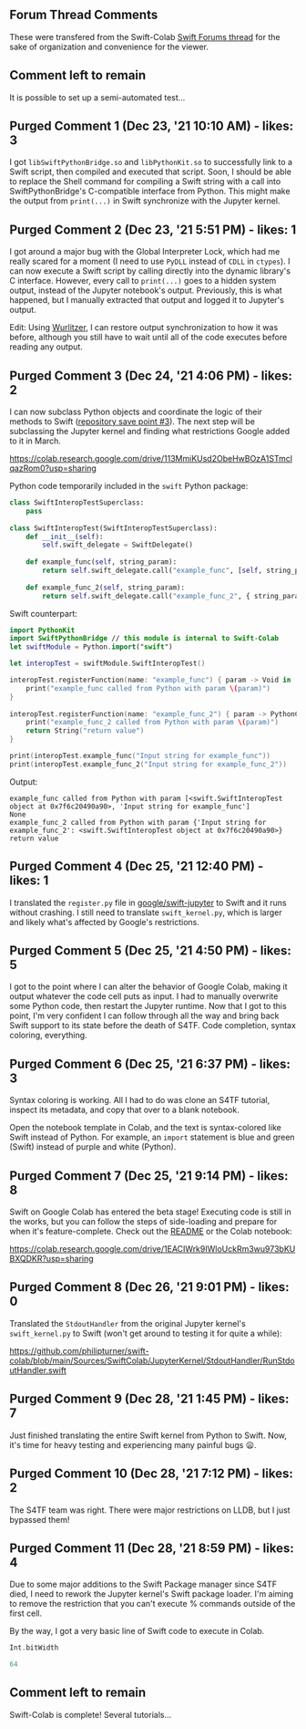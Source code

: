 ## Forum Thread Comments

These were transfered from the Swift-Colab [Swift Forums thread](https://forums.swift.org/t/swift-for-tensorflow-resurrection-swift-running-on-colab-again/54158) for the sake of organization and convenience for the viewer.

## Comment left to remain

It is possible to set up a semi-automated test...

## Purged Comment 1 (Dec 23, '21 10:10 AM) - likes: 3

I got `libSwiftPythonBridge.so` and `libPythonKit.so` to successfully link to a Swift script, then compiled and executed that script. Soon, I should be able to replace the Shell command for compiling a Swift string with a call into SwiftPythonBridge's C-compatible interface from Python. This might make the output from `print(...)` in Swift synchronize with the Jupyter kernel.

## Purged Comment 2 (Dec 23, '21 5:51 PM) - likes: 1

I got around a major bug with the Global Interpreter Lock, which had me really scared for a moment (I need to use `PyDLL` instead of `CDLL` in `ctypes`). I can now execute a Swift script by calling directly into the dynamic library's C interface. However, every call to `print(...)` goes to a hidden system output, instead of the Jupyter notebook's output. Previously, this is what happened, but I manually extracted that output and logged it to Jupyter's output.

Edit: Using [Wurlitzer](https://github.com/minrk/wurlitzer), I can restore output synchronization to how it was before, although you still have to wait until all of the code executes before reading any output.

## Purged Comment 3 (Dec 24, '21 4:06 PM) - likes: 2

I can now subclass Python objects and coordinate the logic of their methods to Swift ([repository save point #3](https://github.com/philipturner/swift-colab/tree/save-3)). The next step will be subclassing the Jupyter kernel and finding what restrictions Google added to it in March.

https://colab.research.google.com/drive/113MmiKUsd2ObeHwBOzA1STmclqazRom0?usp=sharing

Python code temporarily included in the `swift` Python package:
```python
class SwiftInteropTestSuperclass:
    pass
    
class SwiftInteropTest(SwiftInteropTestSuperclass): 
    def __init__(self):
        self.swift_delegate = SwiftDelegate()
        
    def example_func(self, string_param):
        return self.swift_delegate.call("example_func", [self, string_param])
    
    def example_func_2(self, string_param):
        return self.swift_delegate.call("example_func_2", { string_param: self })
```

Swift counterpart:
```swift
import PythonKit
import SwiftPythonBridge // this module is internal to Swift-Colab
let swiftModule = Python.import("swift")

let interopTest = swiftModule.SwiftInteropTest()

interopTest.registerFunction(name: "example_func") { param -> Void in
    print("example_func called from Python with param \(param)")
}
            
interopTest.registerFunction(name: "example_func_2") { param -> PythonConvertible in
    print("example_func_2 called from Python with param \(param)")
    return String("return value")
}

print(interopTest.example_func("Input string for example_func"))
print(interopTest.example_func_2("Input string for example_func_2"))
```

Output:
```
example_func called from Python with param [<swift.SwiftInteropTest object at 0x7f6c20490a90>, 'Input string for example_func']
None
example_func_2 called from Python with param {'Input string for example_func_2': <swift.SwiftInteropTest object at 0x7f6c20490a90>}
return value
```

## Purged Comment 4 (Dec 25, '21 12:40 PM) - likes: 1

I translated the `register.py` file in [google/swift-jupyter](https://github.com/google/swift-jupyter) to Swift and it runs without crashing. I still need to translate `swift_kernel.py`, which is larger and likely what's affected by Google's restrictions.

## Purged Comment 5 (Dec 25, '21 4:50 PM) - likes: 5

I got to the point where I can alter the behavior of Google Colab, making it output whatever the code cell puts as input. I had to manually overwrite some Python code, then restart the Jupyter runtime. Now that I got to this point, I'm very confident I can follow through all the way and bring back Swift support to its state before the death of S4TF. Code completion, syntax coloring, everything.

## Purged Comment 6 (Dec 25, '21 6:37 PM) - likes: 3

Syntax coloring is working. All I had to do was clone an S4TF tutorial, inspect its metadata, and copy that over to a blank notebook.

Open the notebook template in Colab, and the text is syntax-colored like Swift instead of Python. For example, an `import` statement is blue and green (Swift) instead of purple and white (Python).

## Purged Comment 7 (Dec 25, '21 9:14 PM) - likes: 8

Swift on Google Colab has entered the beta stage! Executing code is still in the works, but you can follow the steps of side-loading and prepare for when it's feature-complete. Check out the [README](https://github.com/philipturner/swift-colab) or the Colab notebook:

https://colab.research.google.com/drive/1EACIWrk9IWloUckRm3wu973bKUBXQDKR?usp=sharing

## Purged Comment 8 (Dec 26, '21 9:01 PM) - likes: 0

Translated the `StdoutHandler` from the original Jupyter kernel's `swift_kernel.py` to Swift (won't get around to testing it for quite a while):

https://github.com/philipturner/swift-colab/blob/main/Sources/SwiftColab/JupyterKernel/StdoutHandler/RunStdoutHandler.swift

## Purged Comment 9 (Dec 28, '21 1:45 PM) - likes: 7

Just finished translating the entire Swift kernel from Python to Swift. Now, it's time for heavy testing and experiencing many painful bugs :frowning:.

## Purged Comment 10 (Dec 28, '21 7:12 PM) - likes: 2

The S4TF team was right. There were major restrictions on LLDB, but I just bypassed them!

## Purged Comment 11 (Dec 28, '21 8:59 PM) - likes: 4

Due to some major additions to the Swift Package manager since S4TF died, I need to rework the Jupyter kernel's Swift package loader. I'm aiming to remove the restriction that you can't execute % commands outside of the first cell.

By the way, I got a very basic line of Swift code to execute in Colab.
```swift
Int.bitWidth
```
```swift
64
```

## Comment left to remain

Swift-Colab is complete! Several tutorials...
